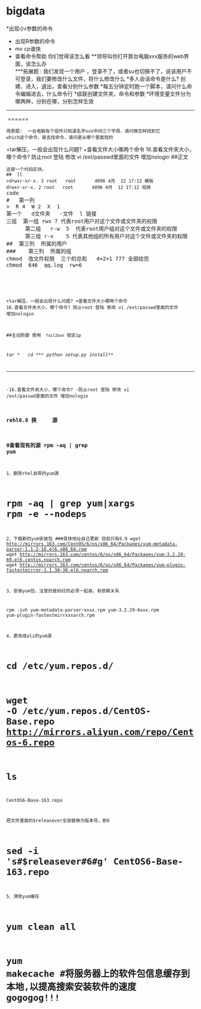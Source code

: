 # bigdata
*出现小r参数的命令
* 出现R参数的命令
* mv cp谁快
* 查看命令帮助 你们觉得该怎么看
**领导叫你打开那台电脑xxx服务的web界面，该怎么办      
***拓展题 : 我们发现一个用户 ，登录不了，或者su也切换不了，说该用户不可登录，我们要修改什么文件，将什么修改什么
        *多人会话命令是什么? 创建，进入，退出，查看分别什么参数
        *每五分钟定时跑一个脚本，请问什么命令编辑进去，什么命令行
        *级联创建文件夹，命令和参数
        *环境变量文件分为哪两种，分别在哪，分别怎样生效
**************
 ======
```隐藏文件什么标识开始，什么命令参数查看
场景题:  一台电脑有个组件只知道名字xxx中间三个字母，请问做怎样找到它
which这个命令，是去找命令，请问是从哪个里面找的
```
+tar解压，一般会出现什么问题?
+查看文件大小哪两个命令
16.查看文件夹大小，哪个命令?
防止root 登陆 修改  vi /ext/passwd里面的文件 增加nologin
##正文
<pre><code>这是一个代码区块。
##  ll
>drwxr-xr-x. 2 root   root       4096 4月  12 17:12 模板
drwxr-xr-x. 2 root   root       4096 4月  12 17:12 视频
</code>code
#   第一列   
>  R 4  W 2  X  1
第一个   d文件夹   -文件  l 链接
三组  第一组 rwx 7 代表root用户对这个文件或文件夹的权限
      第二组   r-w  5  代表root用户组对这个文件或文件夹的权限
      第三组 r-x    5 代表其他组的所有用户对这个文件或文件夹的权限
##  第三列  所属的用户
###    第三列  所属的组
chmod  改文件权限  三个的总和   4+2+1 777 全部给完
chmod  646  qq.log  rw=6




</code></pre>
<code>+tar解压，一般会出现什么问题?
                            +查看文件大小哪两个命令
                            16.查看文件夹大小，哪个命令?
              防止root 登陆 修改  vi /ext/passwd里面的文件 增加nologin


##主动防御
使用 `  fail2ban `  锁定ip

*tar
 *   cd
     ***  python  setup.py install***
  **************   
-16.查看文件夹大小，哪个命令?
-防止root 登陆 修改  vi /ext/passwd里面的文件 增加nologin
        
  ### rehl6.8 换     源
 ### 0查看现有的源 rpm -aq | grep yum
  1、删除rhel自带的yum源

# rpm -aq | grep yum|xargs rpm -e --nodeps

2、下载新的yum安装包
###具体地址自己更新 目前只有6.9
wget http://mirrors.163.com/CentOS/6/os/x86_64/Packages/yum-metadata-parser-1.1.2-16.el6.x86_64.rpm
wget http://mirrors.163.com/centos/6/os/x86_64/Packages/yum-3.2.29-69.el6.centos.noarch.rpm
wget http://mirrors.163.com/centos/6/os/x86_64/Packages/yum-plugin-fastestmirror-1.1.30-30.el6.noarch.rpm

3、安装yum包，注意的是标红的必须一起装，有依赖关系

rpm -ivh yum-metadata-parser-xxxx.rpm yum-3.2.29-6xxx.rpm yum-plugin-fastestmirrxxxarch.rpm

4、更改成ali的yum源

# cd /etc/yum.repos.d/

#   wget -O /etc/yum.repos.d/CentOS-Base.repo http://mirrors.aliyun.com/repo/Centos-6.repo 

# ls
CentOS6-Base-163.repo

把文件里面的$releasever全部替换为版本号，即6

# sed -i 's#$releasever#6#g' CentOS6-Base-163.repo

5、清除yum缓存

# yum clean all

# yum makecache    #将服务器上的软件包信息缓存到本地,以提高搜索安装软件的速度  gogogog!!!

